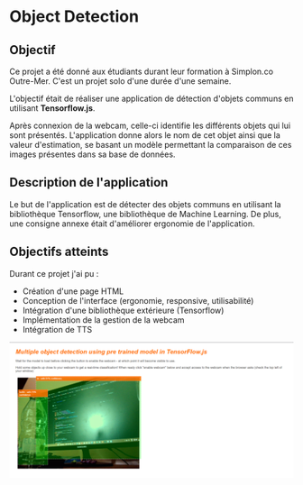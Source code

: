 # Object Detection



## Objectif



Ce projet a été donné aux étudiants durant leur formation à Simplon.co Outre-Mer. C'est un projet solo d'une durée d'une semaine.



L'objectif était de réaliser une application de détection d'objets communs en utilisant **Tensorflow.js**.



Après connexion de la webcam, celle-ci identifie les différents objets qui lui sont présentés. L'application donne alors le nom de cet objet ainsi que la valeur d'estimation, se basant un modèle permettant la comparaison de ces images présentes dans sa base de données.



## Description de l'application



Le but de l'application est de détecter des objets communs en utilisant la bibliothèque Tensorflow, une bibliothèque de Machine Learning. De plus, une consigne annexe était d'améliorer ergonomie de l'application.



## Objectifs atteints



Durant ce projet j'ai pu :

- Création d'une page HTML
- Conception de l'interface (ergonomie, responsive, utilisabilité)
- Intégration d'une bibliothèque extérieure (Tensorflow)
- Implémentation de la gestion de la webcam
- Intégration de TTS



![object detection](object-detection.png)
